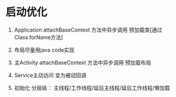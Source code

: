 # 启动优化

1. Application attachBaseContext 方法中异步调用 预加载类[通过Class.forName方法]
2. 布局尽量用java code实现
3. 主Activity attachBaseContext 方法中异步调用 预加载布局

4. Service主动访问 变为被动回调
5. 初始化 分层级： 主线程/工作线程/延后主线程/延后工作线程/懒加载
